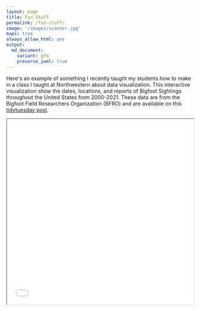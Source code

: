 ```yaml
---
layout: page
title: Fun Stuff
permalink: /fun-stuff/
image: '/images/scooter.jpg'
maps: true
always_allow_html: yes
output: 
  md_document:
    variant: gfm
    preserve_yaml: true
---
```


Here's an example of something I recently taught my students how to make
in a class I taught at Northwestern about data visualization. This
interactive visualization show the dates, locations, and reports of
Bigfoot Sightings throughout the United States from 2000-2021. These
data are from the Bigfoot Field Researchers Organization (BFRO) and are
available on this [tidytuesday
post](https://github.com/rfordatascience/tidytuesday/tree/master/data/2022/2022-09-13).

<iframe seamless = "" width = "100%" height = "500" class="shortcode-iframe" src="/images/work_map.html"></iframe>
